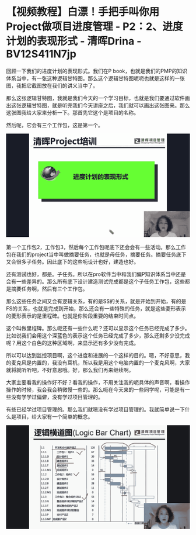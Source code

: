 # 【视频教程】白漂！手把手叫你用Project做项目进度管理 - P2：2、进度计划的表现形式 - 清晖Drina - BV12S411N7jp

回顾一下我们的进度计划的表现形式。我们在P book，也就是我们的PMP的知识体系当中，有一张这种逻辑甘特图。那么这个逻辑甘特图呢呃也就是这样的一张图，我把它截图放在我们的讲义当中了。

那么这张逻辑甘特图，我就是我们今天的一个学习目标，也就是我们要通过软件画出这张逻辑甘特图，就是听完我们今天讲座之后，我们就可以画出这张图来。那么这张图我给大家来分析一下。那首先它这个是项目的名称。

然后呢，它会有三个工作包，这是第一个。

![](img/218badb953bd180ad8840e30bacad752_1.png)

第一个工作包2，工作包3，然后每个工作包呢底下还会会有一些活动。那么工作包在我们的project当中叫做摘要任务，也就是母任务，摘要任务。摘要任务底下又会很多子任务。因此底下的这些呃设计也好，建造也好。

还有测试也好，都是。子任务。所以在pro软件当中和我们偏P知识体系当中还是会有一些差异的。那么所有底下设计建造测试完成都是这个子任务工作包，这些都是摘要任务啊，然后有三个工作包。

那么这些任务之间又会有逻辑关系，有的是SS的关系，就是开始到开始，有的是FS的关系，也就是完成到开始，那么还会有一些特殊的任务，就是这些菱形表示的菱形表示的是里程碑。也就是你阶段重要的结束时间点。

这个叫做里程碑。那么呃还有一些什么呢？还可以显示这个任务已经完成了多少。比如说我们会用这个深蓝色的表示这个任务已经完成了多少，那么还剩多少没完成呢？用这个白色的这种区域啊，来显示还有多少没有完成。

所以可以达到监控项目啊，这个进度和进展的一个这样的目的。嗯，不好意思，我的麦克风是内置的，我没有耳机，所以我是用这个电脑内置的一个麦克风啊，大家就将就听听吧，不好意思哦。好，那么我们再来继续啊。

大家主要看我的操作好不好？看我的操作，不用关注我的呃具体的声音啊，看操作操作的时候，我会我会稍微慢一些的。那么呃在今天来的一些同学呢，可能是有一些没有学学过偏僻，没有学过项目管理的。

有些已经学过项目管理的。那么我们就嗯没有学过项目管理的。我就简单说一下什么是项目，给大家有一个简单的概念。



![](img/218badb953bd180ad8840e30bacad752_3.png)